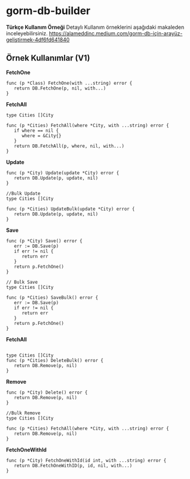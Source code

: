 
# gorm-db-builder

**Türkçe Kullanım Örneği**
Detaylı Kullanım örneklerini aşağıdaki makaleden inceleyebilirsiniz.
https://alameddinc.medium.com/gorm-db-için-arayüz-geliştirmek-4df6fd641840


## Örnek Kullanımlar (V1)

**FetchOne** 
```
func (p *Class) FetchOne(with ...string) error {  
   return DB.FetchOne(p, nil, with...)  
}
```

**FetchAll**
```
type Cities []City  
  
func (p *Cities) FetchAll(where *City, with ...string) error {  
   if where == nil {  
      where = &City{}  
   }  
   return DB.FetchAll(p, where, nil, with...)  
}
```

**Update**
```
func (p *City) Update(update *City) error {  
   return DB.Update(p, update, nil)  
}

//Bulk Update
type Cities []City 

func (p *Cities) UpdateBulk(update *City) error {  
   return DB.Update(p, update, nil)  
}
```

**Save**
```
func (p *City) Save() error {  
   err := DB.Save(p)  
   if err != nil {  
      return err  
   }  
   return p.FetchOne()  
}

// Bulk Save
type Cities []City  
  
func (p *Cities) SaveBulk() error {  
   err := DB.Save(p)  
   if err != nil {  
      return err  
   }  
   return p.FetchOne()  
}
```

**FetchAll**
```

type Cities []City  
func (p *Cities) DeleteBulk() error {  
   return DB.Remove(p, nil)  
}
```

**Remove**
```
func (p *City) Delete() error {  
   return DB.Remove(p, nil)  
}

//Bulk Remove
type Cities []City  
  
func (p *Cities) FetchAll(where *City, with ...string) error {  
   return DB.Remove(p, nil)  
}
```

**FetchOneWithId**
```
func (p *City) FetchOneWithId(id int, with ...string) error {  
   return DB.FetchOneWithID(p, id, nil, with...) 
}
```
